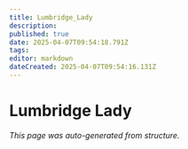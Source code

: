 ```yaml
---
title: Lumbridge_Lady
description: 
published: true
date: 2025-04-07T09:54:18.791Z
tags: 
editor: markdown
dateCreated: 2025-04-07T09:54:16.131Z
---
```


# Lumbridge Lady

*This page was auto-generated from structure.*
